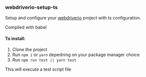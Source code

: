 ### webdriverio-setup-ts

Setup and configure your [webdriverio](https://webdriver.io/) project with ts configuration.

Compiled with babel

#### To install:

1. Clone the project
2. Run `npm i` or `yarn` depedning on your package manager choice
3. Run `npm run test || yarn test`

This will execute a test script file

